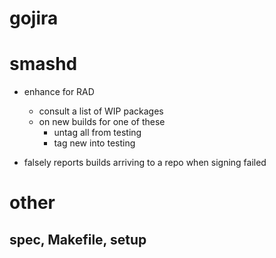 # gojira

# smashd

- enhance for RAD
    - consult a list of WIP packages
    - on new builds for one of these
        - untag all from testing
        - tag new into testing

- falsely reports builds arriving to a repo when signing failed


# other

## spec, Makefile, setup

